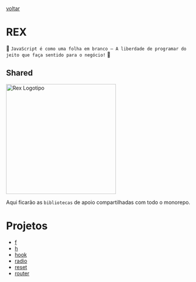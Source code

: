 [voltar](../README.md)

REX
======
:star2: `JavaScript é como uma folha em branco – A liberdade de programar do jeito que faça sentido para o negócio!` :star2:

## Shared
  <img src="https://github.com/oneOffJS/rex.community/raw/master/rex.png" alt="Rex Logotipo" width="300" height="300" />

Aqui ficarão as `bibliotecas` de apoio compartilhadas com todo o monorepo.

# Projetos
  - [f](./f/README.md)
  - [h](./h/README.md)
  - [hook](./hook/README.md)
  - [radio](./radio/README.md)
  - [reset](./reset/README.md)
  - [router](./router/README.md)